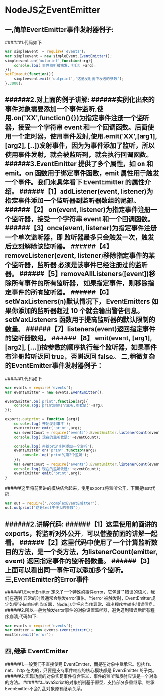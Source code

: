 NodeJS之EventEmitter
=========
一,简单EventEmitter事件发射器例子:
-----------
######1.代码如下:
```javascript
var simpleEvent  = require('events');
var simpleevent = new simpleEvent.EventEmitter();
simpleevent.on('outprint',function(arg){
	console.log('事件监听被触发，打印:'+arg);
});
setTimeout(function(){
	simpleevent.emit('outprint','这是发射器中发送的参数');
},3000);
```
######2.对上面的例子讲解:
######实例化出来的事件对象需要添加一个事件监听,使用.on('XX',function(){})为指定事件注册一个监听器，接受一个字符串 event 和一个回调函数。后面使用一个定时器，使用事件发射,使用.emit('XX',[arg1], [arg2], [..])发射事件，因为为事件添加了监听，所以使用事件发射，就会被监听到，就会执行回调函数。
######3.EventEmitter 提供了多个属性，如 on 和 emit。on 函数用于绑定事件函数，emit 属性用于触发一个事件。我们来具体看下 EventEmitter 的属性介绍。
######【1】addListener(event, listener)为指定事件添加一个监听器到监听器数组的尾部。
######【2】	on(event, listener)为指定事件注册一个监听器，接受一个字符串 event 和一个回调函数。 
######【3】once(event, listener)为指定事件注册一个单次监听器，即 监听器最多只会触发一次，触发后立刻解除该监听器。 
######【4】	removeListener(event, listener)移除指定事件的某个监听器，监听器 必须是该事件已经注册过的监听器。 
######【5】removeAllListeners([event])移除所有事件的所有监听器， 如果指定事件，则移除指定事件的所有监听器。
######【6】setMaxListeners(n)默认情况下， EventEmitters 如果你添加的监听器超过 10 个就会输出警告信息。 setMaxListeners 函数用于提高监听器的默认限制的数量。
######【7】listeners(event)返回指定事件的监听器数组。
######【8】	emit(event, [arg1], [arg2], [...])按参数的顺序执行每个监听器，如果事件有注册监听返回 true，否则返回 false。
二,稍微复杂的EventEmitter事件发射器例子：
----------
######1.代码如下:
```javascript
var events = require('events');
var eventEmitter = new events.EventEmitter();

eventEmitter.on('print',function(arg){
	console.log('print的第1个监听,参数是:'+arg);
});

exports.outprint = function (arg){
	console.log('开始发射事件');
	eventEmitter.emit('print',arg);
	var eventCount = require('events').EventEmitter.listenerCount(eventEmitter,'print');
	console.log('现在的监听数是:'+eventCount);

	console.log('再给prin事件添加一个监听');
	eventEmitter.on('print',function(arg){
		console.log('print的第2个监听');
	});
	var eventCount = require('events').EventEmitter.listenerCount(eventEmitter,'print');
	console.log('现在的监听数是:'+eventCount);
	eventEmitter.emit('print',arg);
}
```
######这里将前面讲的模块结合起来，使用exports将监听公开，下面是test代码:
```javascript
var out = require('./complexEventEmitter');
out.outprint('这是test中传入的参数');
```
######2.讲解代码:
######【1】这里使用前面讲的exports，将监听对外公开，可以借鉴前面的讲解一起看。
######【2】这里代码中使用了一个计算监听数目的方法，是一个类方法，为listenerCount(emitter, event)
返回指定事件的监听器数量。
######【3】上面可以看出同一事件可以添加多个监听。
三,EventEmitter的Error事件
----------------
######1.EventEmitter 定义了一个特殊的事件error，它包含了错误的语义，我们在遇到 异常的时候通常会触发error事件。当error 被触发时，EventEmitter规定如果没有响应的监听器，Node.js会把它当作异常，退出程序并输出错误信息。
######2.所以一般为触发error事件的对象设置监听器，避免遇到错误后所有程序崩溃,代码如下:
```javascript
var events = require('events'); 
var emitter = new events.EventEmitter(); 
emitter.emit('error'); 
```
四,继承 EventEmitter
------------
######1.一般我们不直接使用 EventEmitter，而是在对象中继承它。包括 fs、net、 http 在内的，只要是支持事件响应的核心模块都是 EventEmitter 的子类。
######2.实现功能的对象实现事件符合语义，事件的监听和发射应该是一个对象的方法。
######3.JavaScript的对象机制基于原型，支持部分多重继承，继承EvenEmitter不会打乱对象原有继承关系。


